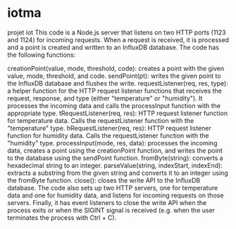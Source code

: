 # iotma
projet iot 
This code is a Node.js server that listens on two HTTP ports (1123 and 1124) for incoming requests. When a request is received, it is processed and a point is created and written to an InfluxDB database. The code has the following functions:

creationPoint(value, mode, threshold, code): creates a point with the given value, mode, threshold, and code.
sendPoint(pt): writes the given point to the InfluxDB database and flushes the write.
requestListener(req, res, type): a helper function for the HTTP request listener functions that receives the request, response, and type (either "temperature" or "humidity"). It processes the incoming data and calls the processInput function with the appropriate type.
tRequestListener(req, res): HTTP request listener function for temperature data. Calls the requestListener function with the "temperature" type.
hRequestListener(req, res): HTTP request listener function for humidity data. Calls the requestListener function with the "humidity" type.
processInput(mode, res, data): processes the incoming data, creates a point using the creationPoint function, and writes the point to the database using the sendPoint function.
fromByte(string): converts a hexadecimal string to an integer.
parseValue(string, indexStart, indexEnd): extracts a substring from the given string and converts it to an integer using the fromByte function.
close(): closes the write API to the InfluxDB database.
The code also sets up two HTTP servers, one for temperature data and one for humidity data, and listens for incoming requests on those servers. Finally, it has event listeners to close the write API when the process exits or when the SIGINT signal is received (e.g. when the user terminates the process with Ctrl + C).
